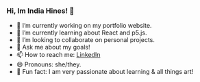 ### Hi, Im India Hines! 👋


- 🔭 I’m currently working on my portfolio website.
- 🌱 I’m currently learning about React and p5.js.
- 👯 I’m looking to collaborate on personal projects.
- 💬 Ask me about my goals!
- 📫 How to reach me: [LinkedIn](www.linkedin.com/in/india-h-96943b1ab)
- 😄 Pronouns: she/they.
- 🎨 Fun fact: I am very passionate about learning & all things art!
